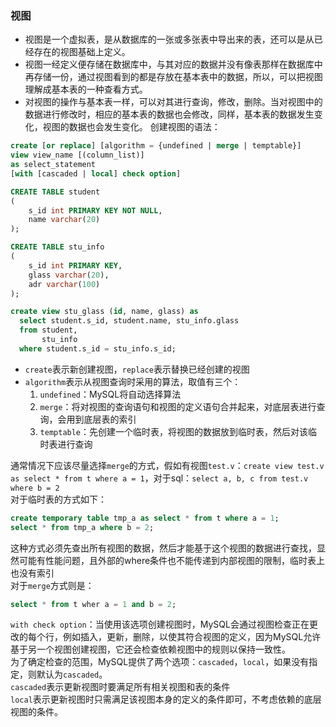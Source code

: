 ### 视图
* 视图是一个虚拟表，是从数据库的一张或多张表中导出来的表，还可以是从已经存在的视图基础上定义。    
* 视图一经定义便存储在数据库中，与其对应的数据并没有像表那样在数据库中再存储一份，通过视图看到的都是存放在基本表中的数据，所以，可以把视图理解成基本表的一种查看方式。     
* 对视图的操作与基本表一样，可以对其进行查询，修改，删除。当对视图中的数据进行修改时，相应的基本表的数据也会修改，同样，基本表的数据发生变化，视图的数据也会发生变化。
创建视图的语法：
```sql
create [or replace] [algorithm = {undefined | merge | temptable}]
view view_name [(column_list)]
as select_statement
[with [cascaded | local] check option]
```
```sql
CREATE TABLE student
(
    s_id int PRIMARY KEY NOT NULL,
    name varchar(20)
);

CREATE TABLE stu_info
(
    s_id int PRIMARY KEY,
    glass varchar(20),
    adr varchar(100)
);

create view stu_glass (id, name, glass) as
  select student.s_id, student.name, stu_info.glass
  from student,
       stu_info
  where student.s_id = stu_info.s_id;
```
* `create`表示新创建视图，`replace`表示替换已经创建的视图
* `algorithm`表示从视图查询时采用的算法，取值有三个：
    1. `undefined`：MySQL将自动选择算法
    2. `merge`：将对视图的查询语句和视图的定义语句合并起来，对底层表进行查询，会用到底层表的索引
    3. `temptable`：先创建一个临时表，将视图的数据放到临时表，然后对该临时表进行查询

通常情况下应该尽量选择`merge`的方式，假如有视图`test.v`：`create view test.v as select * from t where a = 1`，对于sql：`select a, b, c from test.v where b = 2`     
对于临时表的方式如下：
```sql
create temporary table tmp_a as select * from t where a = 1;
select * from tmp_a where b = 2;
```
这种方式必须先查出所有视图的数据，然后才能基于这个视图的数据进行查找，显然可能有性能问题，且外部的where条件也不能传递到内部视图的限制，临时表上也没有索引     
对于`merge`方式则是：
```sql
select * from t wher a = 1 and b = 2;
```
`with check option`：当使用该选项创建视图时，MySQL会通过视图检查正在更改的每个行，例如插入，更新，删除，以使其符合视图的定义，因为MySQL允许基于另一个视图创建视图，它还会检查依赖视图中的规则以保持一致性。    
为了确定检查的范围，MySQL提供了两个选项：`cascaded`，`local`，如果没有指定，则默认为`cascaded`。    
`cascaded`表示更新视图时要满足所有相关视图和表的条件    
`local`表示更新视图时只需满足该视图本身的定义的条件即可，不考虑依赖的底层视图的条件。